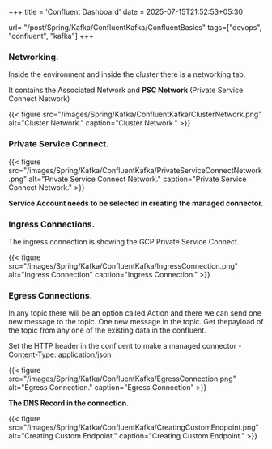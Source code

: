 +++
title = 'Confluent Dashboard'
date = 2025-07-15T21:52:53+05:30

url= "/post/Spring/Kafka/ConfluentKafka/ConfluentBasics"
tags=["devops", "confluent", "kafka"]
+++
### **Networking.**

Inside the environment and inside the cluster there is a networking tab.

It contains the Associated Network and **PSC Network** (Private Service Connect Network)

{{< figure src="/images/Spring/Kafka/ConfluentKafka/ClusterNetwork.png" alt="Cluster Network." caption="Cluster Network." >}}

### **Private Service Connect.**


{{< figure src="/images/Spring/Kafka/ConfluentKafka/PrivateServiceConnectNetwork.png" alt="Private Service Connect Network." caption="Private Service Connect Network." >}}

**Service Account needs to be selected in creating the managed connector.** 

### **Ingress Connections.**

The ingress connection is showing the GCP Private Service Connect.

{{< figure src="/images/Spring/Kafka/ConfluentKafka/IngressConnection.png" alt="Ingress Connection" caption="Ingress Connection." >}}

### **Egress Connections.**



In any topic there will be an option called Action and there we can send one new message to the topic. One new message in the topic. Get thepayload of the topic from any one of the existing data in the confluent.

Set the HTTP header in the confluent to make a managed connector - Content-Type: application/json

{{< figure src="/images/Spring/Kafka/ConfluentKafka/EgressConnection.png" alt="Egress Connection." caption="Egress Connection" >}}

**The DNS Record in the connection.**

{{< figure src="/images/Spring/Kafka/ConfluentKafka/CreatingCustomEndpoint.png" alt="Creating Custom Endpoint." caption="Creating Custom Endpoint." >}}
